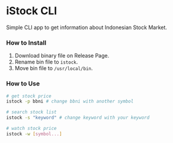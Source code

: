# iStock CLI
Simple CLI app to get information about Indonesian Stock Market.

### How to Install
1. Download binary file on Release Page.
2. Rename bin file to `istock`.
3. Move bin file to `/usr/local/bin`.

### How to Use
```bash
# get stock price
istock -p bbni # change bbni with another symbol

# search stock list
istock -s "keyword" # change keyword with your keyword

# watch stock price
istock -w [symbol...]
```